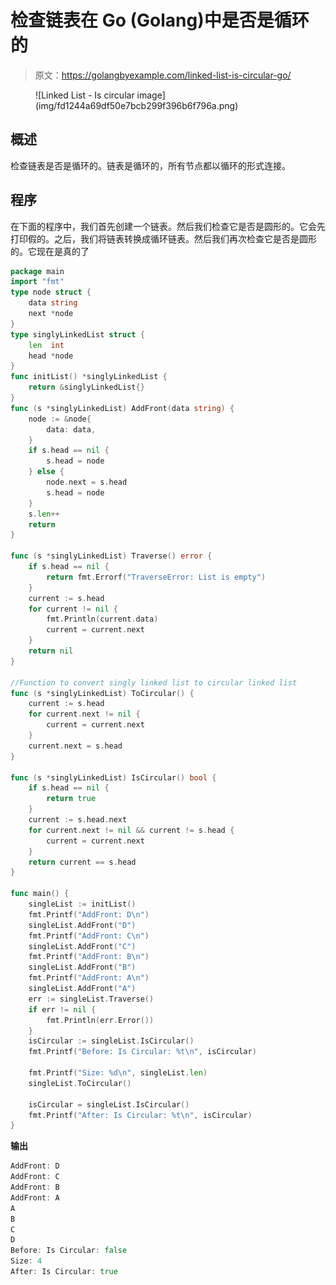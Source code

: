 # 检查链表在 Go (Golang)中是否是循环的

> 原文：<https://golangbyexample.com/linked-list-is-circular-go/>

<figure class="wp-block-image size-large">![Linked List - Is circular image](img/fd1244a69df50e7bcb299f396b6f796a.png)</figure>

## **概述**

检查链表是否是循环的。链表是循环的，所有节点都以循环的形式连接。

## **程序**

在下面的程序中，我们首先创建一个链表。然后我们检查它是否是圆形的。它会先打印假的。之后，我们将链表转换成循环链表。然后我们再次检查它是否是圆形的。它现在是真的了

```go
package main
import "fmt"
type node struct {
    data string
    next *node
}
type singlyLinkedList struct {
    len  int
    head *node
}
func initList() *singlyLinkedList {
    return &singlyLinkedList{}
}
func (s *singlyLinkedList) AddFront(data string) {
    node := &node{
        data: data,
    }
    if s.head == nil {
        s.head = node
    } else {
        node.next = s.head
        s.head = node
    }
    s.len++
    return
}

func (s *singlyLinkedList) Traverse() error {
    if s.head == nil {
        return fmt.Errorf("TraverseError: List is empty")
    }
    current := s.head
    for current != nil {
        fmt.Println(current.data)
        current = current.next
    }
    return nil
}

//Function to convert singly linked list to circular linked list
func (s *singlyLinkedList) ToCircular() {
    current := s.head
    for current.next != nil {
        current = current.next
    }
    current.next = s.head
}

func (s *singlyLinkedList) IsCircular() bool {
    if s.head == nil {
        return true
    }
    current := s.head.next
    for current.next != nil && current != s.head {
        current = current.next
    }
    return current == s.head
}

func main() {
    singleList := initList()
    fmt.Printf("AddFront: D\n")
    singleList.AddFront("D")
    fmt.Printf("AddFront: C\n")
    singleList.AddFront("C")
    fmt.Printf("AddFront: B\n")
    singleList.AddFront("B")
    fmt.Printf("AddFront: A\n")
    singleList.AddFront("A")
    err := singleList.Traverse()
    if err != nil {
        fmt.Println(err.Error())
    }
    isCircular := singleList.IsCircular()
    fmt.Printf("Before: Is Circular: %t\n", isCircular)

    fmt.Printf("Size: %d\n", singleList.len)
    singleList.ToCircular()

    isCircular = singleList.IsCircular()
    fmt.Printf("After: Is Circular: %t\n", isCircular)
}
```

**输出**

```go
AddFront: D
AddFront: C
AddFront: B
AddFront: A
A
B
C
D
Before: Is Circular: false
Size: 4
After: Is Circular: true
```